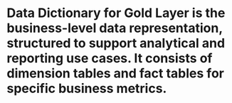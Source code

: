 Data Dictionary for Gold Layer is the business-level data representation, structured to support analytical and reporting use cases. It consists of dimension
tables and fact tables for specific business metrics.
===============================================================================================================================================================
